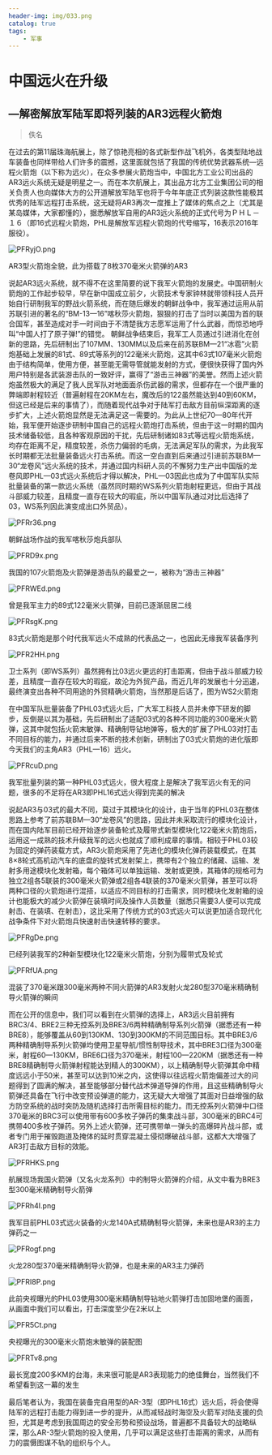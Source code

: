 ```yaml
---
header-img: img/033.png
catalog: true
tags:
    - 军事
---
```


# 中国远火在升级

## —解密解放军陆军即将列装的AR3远程火箭炮
> 佚名

在过去的第11届珠海航展上，除了惊艳亮相的各式新型作战飞机外，各类型陆地战车装备也同样带给人们许多的震撼，这里面就包括了我国的传统优势武器系统—远程火箭炮（以下称为远火），在众多参展火箭炮当中，中国北方工业公司出品的AR3远火系统无疑是明星之一。而在本次航展上，其出品方北方工业集团公司的相关负责人也向媒体大方的公开道解放军陆军也将于今年年底正式列装这款性能极其优秀的陆军远程打击系统，这无疑将AR3再次一度推上了媒体的焦点之上（尤其是某岛媒体，大家都懂的），据悉解放军自用的AR3远火系统的正式代号为ＰＨＬ－１６（即16式远程火箭炮，PHL是解放军远程火箭炮的代号缩写，16表示2016年服役）。

![PFRyjO.png](https://s1.ax1x.com/2018/06/30/PFRyjO.png)

AR3型火箭炮全貌，此为搭载了8枚370毫米火箭弹的AR3

说起AR3远火系统，就不得不在这里简要的说下我军火箭炮的发展史。中国研制火箭炮的工作起步较早，早在新中国成立前夕，火箭技术专家钟林就带领科技人员开始自行研制我军的野战火箭系统，而在随后爆发的朝鲜战争中，我军通过运用从前苏联引进的著名的“BM-13—16”喀秋莎火箭炮，狠狠的打击了当时以美国为首的联合国军，甚至造成对手一时间由于不清楚我方志愿军运用了什么武器，而惊恐地呼叫“中国人打了原子弹!”的错觉。
朝鲜战争结束后，我军工人员通过引进消化在创新的思路，先后研制出了107MM、130MM以及后来在前苏联BM—21“冰雹”火箭炮基础上发展的81式、89式等系列的122毫米火箭炮，这其中63式107毫米火箭炮由于结构简单，使用方便，甚至能无需导管就能发射的方式，便很快获得了国内外用户特别是各武装游击队的一致好评，赢得了“游击三神器”的美誉。然而上述火箭炮虽然极大的满足了我人民军队对地面面杀伤武器的需求，但都存在一个很严重的弊端即射程较近（普遍射程在20KM左右，魔改后的122虽然能达到40到60KM，但这已经是后来的事情了），而随着现代战争对于陆军打击敌方目前纵深距离的逐步扩大，上述火箭炮显然是无法满足这一需要的。为此从上世纪70—80年代开始，我军便开始逐步研制中国自己的远程火箭炮打击系统，但由于这一时期的国内技术储备较低，且各种客观原因的干扰，先后研制诸如83式等远程火箭炮系统，均存在距离不足，精度较差，杀伤力偏弱的毛病，无法满足军队的需求，为此我军长时期都无法批量装备远火打击系统。而这一空白直到后来通过引进前苏联BM—30“龙卷风”远火系统的技术，并通过国内科研人员的不懈努力生产出中国版的龙卷风即PHL—03式远火系统后才得以解决，PHL—03因此也成为了中国军队实际批量装备的第一款远火系统（虽然同时期的WS系列火箭炮射程更远，但由于其战斗部威力较差，且精度一直存在较大的瑕疵，所以中国军队通过对比后选择了03，WS系列因此演变成出口外贸品）。

![PFRr36.png](https://s1.ax1x.com/2018/06/30/PFRr36.png)

朝鲜战场作战的我军喀秋莎炮兵部队

![PFRD9x.png](https://s1.ax1x.com/2018/06/30/PFRD9x.png)

我国的107火箭炮及火箭弹是游击队的最爱之一，被称为“游击三神器”

![PFRWEd.png](https://s1.ax1x.com/2018/06/30/PFRWEd.png)

曾是我军主力的89式122毫米火箭弹，目前已逐渐屈居二线

![PFRsgK.png](https://s1.ax1x.com/2018/06/30/PFRsgK.png)

83式火箭炮是那个时代我军远火不成熟的代表品之一，也因此无缘我军装备序列

![PFR2HH.png](https://s1.ax1x.com/2018/06/30/PFR2HH.png)

卫士系列（即WS系列）虽然拥有比03远火更远的打击距离，但由于战斗部威力较差，且精度一直存在较大的瑕疵，故沦为外贸产品，而近几年的发展也十分迅速，最终演变出各种不同用途的外贸精确火箭炮，当然那是后话了，图为WS2火箭炮

在中国军队批量装备了PHL03式远火后，广大军工科技人员并未停下研发的脚步，反倒是以其为基础，先后研制出了适配03式的各种不同功能的300毫米火箭弹，这其中就包括火箭末敏弹、精确制导钻地弹等，极大的扩展了PHL03对打击不同目标的能力，并通过后来不断的技术创新，研制出了03式火箭炮的进化版即今天我们的主角AR3（PHL—16）远火。

![PFRcuD.png](https://s1.ax1x.com/2018/06/30/PFRcuD.png)

我军批量列装的第一种PHL03式远火，很大程度上是解决了我军远火有无的问题，很多的不足将在AR3即PHL16式远火得到完美的解决

说起AR3与03式的最大不同，莫过于其模块化的设计，由于当年的PHL03在整体思路上参考了前苏联BM—30“龙卷风”的思路，因此并未采取流行的模块化设计，而在国内陆军目前已经开始逐步装备轮式及履带式新型模块化122毫米火箭炮后，运用这一成熟的技术升级我军的远火也就成了顺利成章的事情。相较于PHL03较为固定的弹药装载方式，AR3火箭炮采用了先进化的模块化弹药装载模式，在其8×8轮式高机动汽车的底盘的旋转式发射架上，携带有2个独立的储藏、运输、发射多用途模块化发射箱，每个箱体可以单独运输、发射或更换，其箱体的规格可为独立2组各5联装的300毫米火箭弹或2组各4联装的370毫米火箭弹，甚至可以将两种口径的火箭炮进行混搭，以适应不同目标的打击需求，同时模块化发射箱的设计也能极大的减少火箭弹在装填时间及操作人员数量（据悉只需要3人便可以完成射击、在装填、在射击），这比采用了传统方式的03式远火可以说更加适合现代化战争条件下对火箭炮兵快速射击快速转移的要求。

![PFRgDe.png](https://s1.ax1x.com/2018/06/30/PFRgDe.png)

已经列装我军的2种新型模块化122毫米火箭炮，分别为履带式及轮式

![PFRfUA.png](https://s1.ax1x.com/2018/06/30/PFRfUA.png)

混装了370毫米跟300毫米两种不同火箭弹的AR3发射火龙280型370毫米精确制导火箭弹的瞬间

而在公开的信息中，我们可以看到在火箭弹的选择上，AR3远火目前拥有BRC3/4、BRE2三种无控系列及BRE3/6两种精确制导系列火箭弹（据悉还有一种BRE8），能够覆盖从60到130KM、130到300KM的不同范围目标。其中BRE3/6两种精确制导系列火箭弹均使用卫星导航/惯性制导技术，其中BRE3口径为300毫米，射程60—130KM，BRE6口径为370毫米，射程100—220KM（据悉还有一种BRE8精确制导火箭弹射程能达到精人的300KM），以上精确制导火箭弹其命中精度远远小于50米，甚至可以达到10米之内，这使得以往远程火箭炮偏差过大的问题得到了圆满的解决，甚至能够部分替代战术弹道导弹的作用，且这些精确制导火箭弹还具备在飞行中改变预设弹道的能力，这无疑大大增强了其面对日益增强的敌方防空系统的战时突防及随机选择打击所需目标的能力。而无控系列火箭弹中口径370毫米的BRC3可以使用带有600多枚子弹药的集束战斗部，300毫米的BRC4可携带400多枚子弹药。另外上述火箭弹，还可携带单一弹头的高爆碎片战斗部，或者专门用于摧毁跑道及掩体的延时贯穿混凝土侵彻爆破战斗部，这都大大增强了AR3打击敌方目标的效能。

![PFRHKS.png](https://s1.ax1x.com/2018/06/30/PFRHKS.png)

航展现场我国火箭弹（又名火龙系列）中的制导火箭弹的介绍，从文中看为BRE3型300毫米精确制导火箭弹

![PFRh4I.png](https://s1.ax1x.com/2018/06/30/PFRh4I.png)

我军目前PHL03式远火装备的火龙140A式精确制导火箭弹，未来也是AR3的主力弹药之一

![PFRogf.png](https://s1.ax1x.com/2018/06/30/PFRogf.png)

火龙280型370毫米精确制导火箭弹，也是未来的AR3主力弹药

![PFRI8P.png](https://s1.ax1x.com/2018/06/30/PFRI8P.png)

此前央视曝光的PHL03使用300毫米精确制导钻地火箭弹打击加固地堡的画面，从画面中我们可以看出，打击深度至少在2米以上

![PFR5Ct.png](https://s1.ax1x.com/2018/06/30/PFR5Ct.png)

央视曝光的300毫米火箭炮末敏弹的装配图

![PFRTv8.png](https://s1.ax1x.com/2018/06/30/PFRTv8.png)

最长宽度200多KM的台海，未来很可能是AR3表现能力的绝佳舞台，当然我们不希望看到这一幕的发生

最后笔者认为，我国在装备完自用型的AR-3型（即PHL16式）远火后，将会使得陆军的远程打击能力得到进一步的提升，从而减轻战时海空及火箭军对陆支援的负担，尤其是考虑到我国周边的安全形势和预设战场，普遍都不具备较大的战略纵深，那么AR-3型火箭炮的投入使用，几乎可以满足这些打击距离的需求，从而有力的震慑图谋不轨的组织与个人。
